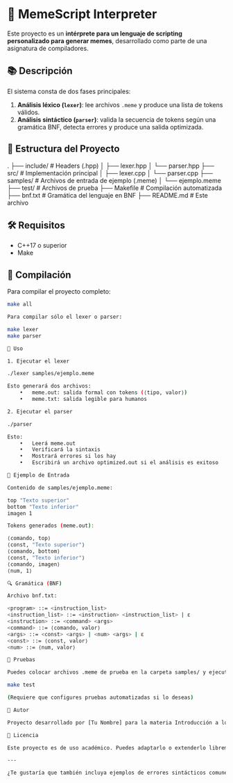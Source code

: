 # 🧠 MemeScript Interpreter

Este proyecto es un **intérprete para un lenguaje de scripting personalizado para generar memes**, desarrollado como parte de una asignatura de compiladores.

## 📚 Descripción

El sistema consta de dos fases principales:

1. **Análisis léxico (`lexer`)**: lee archivos `.meme` y produce una lista de tokens válidos.
2. **Análisis sintáctico (`parser`)**: valida la secuencia de tokens según una gramática BNF, detecta errores y produce una salida optimizada.

## 📁 Estructura del Proyecto

.
├── include/              # Headers (.hpp)
│   ├── lexer.hpp
│   └── parser.hpp
├── src/                  # Implementación principal
│   ├── lexer.cpp
│   └── parser.cpp
├── samples/              # Archivos de entrada de ejemplo (.meme)
│   └── ejemplo.meme
├── test/                 # Archivos de prueba
├── Makefile              # Compilación automatizada
├── bnf.txt               # Gramática del lenguaje en BNF
├── README.md             # Este archivo

## 🛠️ Requisitos

- C++17 o superior
- Make

## 🔧 Compilación

Para compilar el proyecto completo:

```bash
make all

Para compilar sólo el lexer o parser:

make lexer
make parser

🚀 Uso

1. Ejecutar el lexer

./lexer samples/ejemplo.meme

Esto generará dos archivos:
	•	meme.out: salida formal con tokens (⟨tipo, valor⟩)
	•	meme.txt: salida legible para humanos

2. Ejecutar el parser

./parser

Esto:
	•	Leerá meme.out
	•	Verificará la sintaxis
	•	Mostrará errores si los hay
	•	Escribirá un archivo optimized.out si el análisis es exitoso

🧾 Ejemplo de Entrada

Contenido de samples/ejemplo.meme:

top "Texto superior"
bottom "Texto inferior"
imagen 1

Tokens generados (meme.out):

⟨comando, top⟩
⟨const, "Texto superior"⟩
⟨comando, bottom⟩
⟨const, "Texto inferior"⟩
⟨comando, imagen⟩
⟨num, 1⟩

🔍 Gramática (BNF)

Archivo bnf.txt:

<program> ::= <instruction_list>
<instruction_list> ::= <instruction> <instruction_list> | ε
<instruction> ::= <command> <args>
<command> ::= ⟨comando, valor⟩
<args> ::= <const> <args> | <num> <args> | ε
<const> ::= ⟨const, valor⟩
<num> ::= ⟨num, valor⟩

🧪 Pruebas

Puedes colocar archivos .meme de prueba en la carpeta samples/ y ejecutar:

make test

(Requiere que configures pruebas automatizadas si lo deseas)

📌 Autor

Proyecto desarrollado por [Tu Nombre] para la materia Introducción a los Compiladores – 2025.

📄 Licencia

Este proyecto es de uso académico. Puedes adaptarlo o extenderlo libremente para fines educativos.

---

¿Te gustaría que también incluya ejemplos de errores sintácticos comunes o cómo agregar nuevas instrucciones al lenguaje?